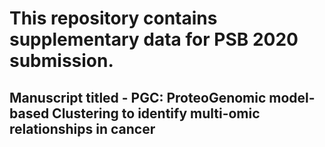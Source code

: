 # This repository contains supplementary data for PSB 2020 submission. 

## Manuscript titled - PGC: ProteoGenomic model-based Clustering to identify multi-omic relationships in cancer
